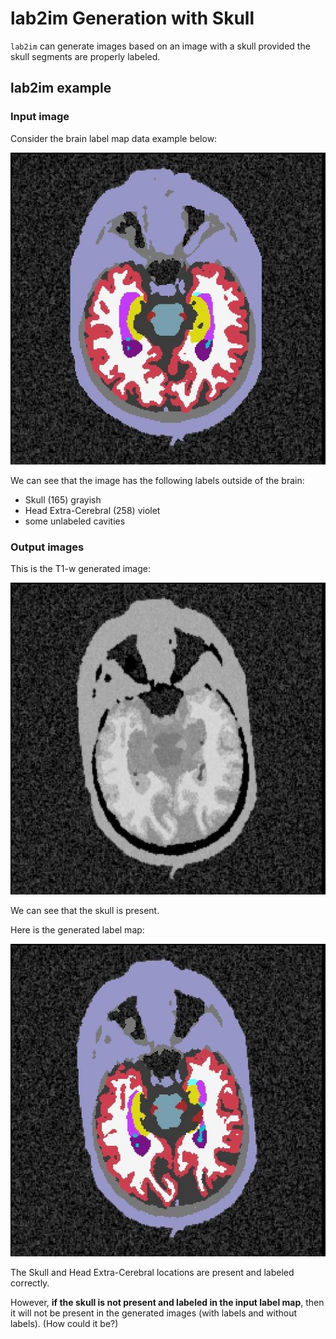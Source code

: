 lab2im Generation with Skull
============================

`lab2im` can generate images based on an image with a skull provided the
skull segments are properly labeled. 

lab2im example
--------------

### Input image

Consider the brain label map data example below:

![brain label map](../img/data_example/lab2im/brain_label_map.jpeg)

We can see that the image has the following labels outside of the brain:

* Skull (165) grayish
* Head Extra-Cerebral (258) violet
* some unlabeled cavities

### Output images

This is the T1-w generated image:

![brain](../img/generated_images/lab2im/brain.jpeg)

We can see that the skull is present.

Here is the generated label map:

![labels](../img/generated_images/lab2im/labels.jpeg)

The Skull and Head Extra-Cerebral locations are present and labeled correctly.

However, **if the skull is not present and labeled in the input label map**,
then it will not be present in the generated images (with labels and without
labels).  (How could it be?)
